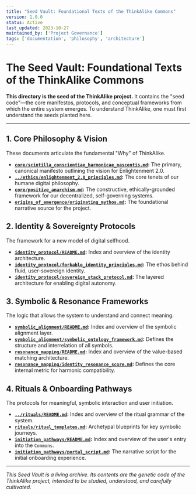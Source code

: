 ```yaml
---
title: "Seed Vault: Foundational Texts of the ThinkAlike Commons"
version: 1.0.0
status: Active
last_updated: 2023-10-27
maintained_by: ['Project Governance']
tags: ['documentation', 'philosophy', 'architecture']
---
```


# The Seed Vault: Foundational Texts of the ThinkAlike Commons

**This directory is the seed of the ThinkAlike project.** It contains the "seed code"—the core manifestos, protocols, and conceptual frameworks from which the entire system emerges. To understand ThinkAlike, one must first understand the seeds planted here.

---

## 1. Core Philosophy & Vision

These documents articulate the fundamental "Why" of ThinkAlike.

-   **[`core/scintilla_conscientiae_harmonicae_nascentis.md`](./core/scintilla_conscientiae_harmonicae_nascentis.md):** The primary, canonical manifesto outlining the vision for Enlightenment 2.0.
-   **[`../ethics/enlightenment_2.0_principles.md`](../ethics/enlightenment_2.0_principles.md):** The core tenets of our humane digital philosophy.
-   **[`core/positive_anarchism.md`](./core/positive_anarchism.md):** The constructive, ethically-grounded framework for our decentralized, self-governing systems.
-   **[`origins_of_emergence/originating_mythos.md`](./origins_of_emergence/originating_mythos.md):** The foundational narrative source for the project.

## 2. Identity & Sovereignty Protocols

The framework for a new model of digital selfhood.

-   **[`identity_protocol/README.md`](./identity_protocol/README.md):** Index and overview of the identity architecture.
-   **[`identity_protocol/forkable_identity_principles.md`](./identity_protocol/forkable_identity_principles.md):** The ethos behind fluid, user-sovereign identity.
-   **[`identity_protocol/sovereign_stack_protocol.md`](./identity_protocol/sovereign_stack_protocol.md):** The layered architecture for enabling digital autonomy.

## 3. Symbolic & Resonance Frameworks

The logic that allows the system to understand and connect meaning.

-   **[`symbolic_alignment/README.md`](./symbolic_alignment/README.md):** Index and overview of the symbolic alignment layer.
-   **[`symbolic_alignment/symbolic_ontology_framework.md`](./symbolic_alignment/symbolic_ontology_framework.md):** Defines the structure and interrelation of all symbols.
-   **[`resonance_mapping/README.md`](./resonance_mapping/README.md):** Index and overview of the value-based matching architecture.
-   **[`resonance_mapping/identity_resonance_score.md`](./resonance_mapping/identity_resonance_score.md):** Defines the core internal metric for harmonic compatibility.

## 4. Rituals & Onboarding Pathways

The protocols for meaningful, symbolic interaction and user initiation.

-   **[`../rituals/README.md`](../rituals/README.md):** Index and overview of the ritual grammar of the system.
-   **[`rituals/ritual_templates.md`](./rituals/ritual_templates.md):** Archetypal blueprints for key symbolic journeys.
-   **[`initiation_pathways/README.md`](./initiation_pathways/README.md):** Index and overview of the user's entry into the `Commons`.
-   **[`initiation_pathways/portal_script.md`](./initiation_pathways/portal_script.md):** The narrative script for the initial onboarding experience.

---
*This Seed Vault is a living archive. Its contents are the genetic code of the ThinkAlike project, intended to be studied, understood, and carefully cultivated.*
